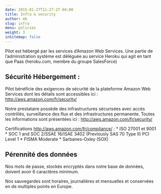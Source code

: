 ```yaml
---
date: 2015-01-27T11:27:27-04:00
title: Infra & security
author: mb
slug: infra
menu: policies
weight: 3
inSitemap: false
---
```


Pilot est hébergé par les services d’Amazon Web Services.
Une partie de l’administration système est déléguée au service Heroku qui agit en tant que Paas (heroku.com, membre du groupe SalesForce)

## Sécurité Hébergement :

Pilot bénéficie des exigences de sécurité de la plateforme Amazon Web Services dont les détails sont accessibles ici : http://aws.amazon.com/fr/security/

Notre prestataire possède des infrastructures sécurisées avec accès contrôlés, surveillance des flux et des infrastructures permanente.
Toutes les informations sont présentées ici : http://aws.amazon.com/fr/security/

Certifications http://aws.amazon.com/fr/compliance/ : 
    * ISO 27001 et 9001
    * SOC 1 and SOC 2/SSAE 16/ISAE 3402 (Previously SAS 70 Type II) PCI Level 1
    * FISMA Moderate
    * Sarbanes-Oxley (SOX)

## Pérennité des données

Nos mots de passe, stockés encryptés dans notre base de données, doivent avoir 6 caractères minimum.

Nos sauvegardes sont horaires, journalières et mensuelles et conservées en de multiples points en Europe.

<!-- Une sauvegarde de la base de données est réalisée toutes les heures avec rétention sur 150 heures.

Une sauvegarde quotidienne (6h, heure de Paris) avec rétention sur 90 jours.

Une sauvegarde mensuelle (premier jours du mois) avec rétentions sur 12 mois.

Une sauvegarde des fichiers médias est réalisée chaque heure.

Les sauvegardes sont dupliquées en plusieurs points en Europe (Irlande, France, Allemagne)

Des procédures automatisées permettent de contrôler que les mécanismes de sauvegardes fonctionnent correctement.

Nous bénéficions d’un Plan de Reprise d’Activité automatisé activant un serveur applicatif secondaire en cas de défaillance majeure du serveur principal.

Le serveur de secours est activé une fois par mois pour contrôle. -->